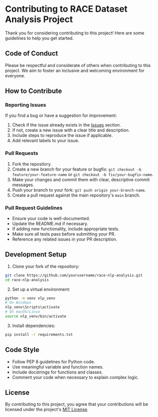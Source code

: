 # Contributing to RACE Dataset Analysis Project

Thank you for considering contributing to this project! Here are some guidelines to help you get started.

## Code of Conduct

Please be respectful and considerate of others when contributing to this project. We aim to foster an inclusive and welcoming environment for everyone.

## How to Contribute

### Reporting Issues

If you find a bug or have a suggestion for improvement:

1. Check if the issue already exists in the [Issues](https://github.com/yourusername/race-nlp-analysis/issues) section.
2. If not, create a new issue with a clear title and description.
3. Include steps to reproduce the issue if applicable.
4. Add relevant labels to your issue.

### Pull Requests

1. Fork the repository.
2. Create a new branch for your feature or bugfix: `git checkout -b feature/your-feature-name` or `git checkout -b fix/your-bugfix-name`.
3. Make your changes and commit them with clear, descriptive commit messages.
4. Push your branch to your fork: `git push origin your-branch-name`.
5. Create a pull request against the main repository's `main` branch.

### Pull Request Guidelines

- Ensure your code is well-documented.
- Update the README.md if necessary.
- If adding new functionality, include appropriate tests.
- Make sure all tests pass before submitting your PR.
- Reference any related issues in your PR description.

## Development Setup

1. Clone your fork of the repository:

```bash
git clone https://github.com/yourusername/race-nlp-analysis.git
cd race-nlp-analysis
```

2. Set up a virtual environment:

```bash
python -m venv nlp_venv
# On Windows
nlp_venv\Scripts\activate
# On macOS/Linux
source nlp_venv/bin/activate
```

3. Install dependencies:

```bash
pip install -r requirements.txt
```

## Code Style

- Follow PEP 8 guidelines for Python code.
- Use meaningful variable and function names.
- Include docstrings for functions and classes.
- Comment your code when necessary to explain complex logic.

## License

By contributing to this project, you agree that your contributions will be licensed under the project's [MIT License](LICENSE).
